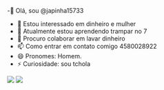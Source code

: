 -👋 Olá, sou @japinha15733
- 👀 Estou interessado em dinheiro e mulher
- 🌱 Atualmente estou aprendendo trampar no 7 
- 💞️ Procuro colaborar em lavar dinheiro
- 📫 Como entrar em contato comigo 4580028922
- 😄 Pronomes: Homem.
- ⚡ Curiosidade: sou tchola

![](https://i.melhoresmemes.com/gifs/maquina-de-contar-dinheiro.gif)         ![](https://media4.giphy.com/media/3o6nUP2ao4fuD6na8w/giphy.gif?cid=6c09b952v1fzy3mbsgo8r9m9l4miv0qbuun9xzcu5uajurd8&ep=v1_gifs_search&rid=giphy.gif&ct=g)
